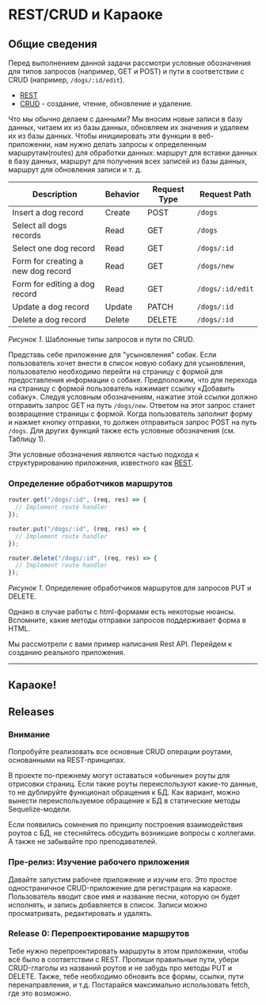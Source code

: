 # REST/CRUD и Караоке

## Общие сведения

Перед выполнением данной задачи рассмотри условные обозначения для типов запросов (например, GET и POST) и пути в соответствии с CRUD (например, `/dogs/:id/edit`).

- [REST][wikipedia rest]
- [CRUD][wikipedia crud] - создание, чтение, обновление и удаление.

Что мы обычно делаем с данными? Мы вносим новые записи в базу данных, читаем их из базы данных, обновляем их значения и удаляем их из базы данных. Чтобы инициировать эти функции в веб-приложении, нам нужно делать запросы к определенным маршрутам(routes) для обработки данных: маршрут для вставки данных в базу данных, маршрут для получения всех записей из базы данных, маршрут для обновления записи и т. д.

| Description                        | Behavior | Request Type | Request Path     |
| ---------------------------------- | -------- | ------------ | ---------------- |
| Insert a dog record                | Create   | POST         | `/dogs`          |
| Select all dogs records            | Read     | GET          | `/dogs`          |
| Select one dog record              | Read     | GET          | `/dogs/:id`      |
| Form for creating a new dog record | Read     | GET          | `/dogs/new`      |
| Form for editing a dog record      | Read     | GET          | `/dogs/:id/edit` |
| Update a dog record                | Update   | PATCH        | `/dogs/:id`      |
| Delete a dog record                | Delete   | DELETE       | `/dogs/:id`      |

_Рисунок 1_. Шаблонные типы запросов и пути по CRUD.

Представь себе приложение для "усыновления" собак. Если пользователь хочет внести в список новую собаку для усыновления, пользователю необходимо перейти на страницу с формой для предоставления информации о собаке. Предположим, что для перехода на страницу с формой пользователь нажимает ссылку «Добавить собаку». Следуя условным обозначениям, нажатие этой ссылки должно отправить запрос GET на путь `/dogs/new`. Ответом на этот запрос станет возвращение страницы с формой. Когда пользователь заполнит форму и нажмет кнопку отправки, то должен отправиться запрос POST на путь `/dogs`. Для других функций также есть условные обозначения (см. Таблицу 1).

Эти условные обозначения являются частью подхода к структурированию приложения, известного как [REST][wikipedia rest].

### Определение обработчиков маршрутов

```javascript
router.get("/dogs/:id", (req, res) => {
  // Implement route handler
});

router.put("/dogs/:id", (req, res) => {
  // Implement route handler
});

router.delete("/dogs/:id", (req, res) => {
  // Implement route handler
});
```

_Рисунок 1_. Определение обработчиков маршрутов для запросов PUT и DELETE.

Однако в случае работы с html-формами есть некоторые нюансы. Вспомните, какие методы отправки запросов поддерживает форма в HTML.

Мы рассмотрели с вами пример написания Rest API. Перейдем к созданию реального приложения.

---

## Караоке!

## Releases

### Внимание

Попробуйте реализовать все основные CRUD операции роутами, основанными на REST-принципах.

В проекте по-прежнему могут оставаться «обычные» роуты для отрисовки страниц. Если такие роуты переиспользуют какие-то данные, то не дублируйте функционал обращения к БД. Как вариант, можно вынести переиспользуемое обращение к БД в статические методы Sequelize-модели.

Если появились сомнения по принципу построения взаимодействия роутов с БД, не стесняйтесь обсудить возникшие вопросы с коллегами. А также не забывайте про преподавателей.

### Пре-релиз: Изучение рабочего приложения

Давайте запустим рабочее приложение и изучим его. Это простое одностраничное CRUD-приложение для регистрации на караоке. Пользователь вводит свое имя и название песни, которую он будет исполнять, и запись добавляется в список. Записи можно просматривать, редактировать и удалять.

### Release 0: Перепроектирование маршрутов

Тебе нужно перепроектировать маршруты в этом приложении, чтобы всё было в соответствии с REST. Пропиши правильные пути, убери CRUD-глаголы из названий роутов и не забудь про методы PUT и DELETE. Также, тебе необходимо обновить все формы, ссылки, пути перенаправления, и т.д. Постарайся максимально использовать fetch, где это возможно.


[wikipedia crud]: https://en.wikipedia.org/wiki/Create,_read,_update_and_delete
[wikipedia rest]: https://en.wikipedia.org/wiki/Representational_state_transfer
